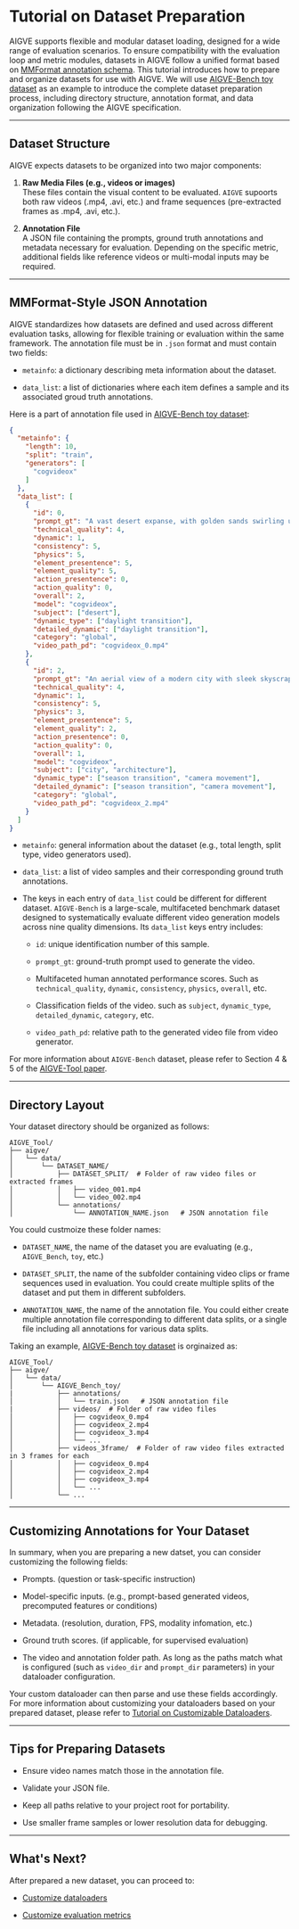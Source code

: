 # Tutorial on Dataset Preparation

AIGVE supports flexible and modular dataset loading, designed for a wide range of evaluation scenarios. To ensure compatibility with the evaluation loop and metric modules, datasets in AIGVE follow a unified format based on [MMFormat annotation schema](https://mmengine.readthedocs.io/en/latest/advanced_tutorials/basedataset.html). This tutorial introduces how to prepare and organize datasets for use with AIGVE. We will use [AIGVE-Bench toy dataset](https://github.com/ShaneXiangH/AIGVE_Tool/tree/main/aigve/data/AIGVE_Bench_toy) as an example to introduce the complete dataset preparation process, including directory structure, annotation format, and data organization following the AIGVE specification.

---

## Dataset Structure

AIGVE expects datasets to be organized into two major components:

1. **Raw Media Files (e.g., videos or images)**  
   These files contain the visual content to be evaluated. `AIGVE` supoorts both raw videos (.mp4, .avi, etc.) and frame sequences (pre-extracted frames as .mp4, .avi, etc.).

2. **Annotation File**  
   A JSON file containing the prompts, ground truth annotations and metadata necessary for evaluation. Depending on the specific metric, additional fields like reference videos or multi-modal inputs may be required.

---

## MMFormat-Style JSON Annotation

AIGVE standardizes how datasets are defined and used across different evaluation tasks, allowing for flexible training or evaluation within the same framework. The annotation file must be in `.json` format and must contain two fields:

* `metainfo`: a dictionary describing meta information about the dataset.  

* `data_list`: a list of dictionaries where each item defines a sample and its associated groud truth annotations.

Here is a part of annotation file used in [AIGVE-Bench toy dataset](https://github.com/ShaneXiangH/AIGVE_Tool/blob/main/aigve/data/AIGVE_Bench_toy/annotations/train.json):

```json
{
  "metainfo": {
    "length": 10,
    "split": "train",
    "generators": [
      "cogvideox"
    ]
  },
  "data_list": [
    {
      "id": 0,
      "prompt_gt": "A vast desert expanse, with golden sands swirling under the shimmering heat of midday sun...",
      "technical_quality": 4,
      "dynamic": 1,
      "consistency": 5,
      "physics": 5,
      "element_presentence": 5,
      "element_quality": 5,
      "action_presentence": 0,
      "action_quality": 0,
      "overall": 2,
      "model": "cogvideox",
      "subject": ["desert"],
      "dynamic_type": ["daylight transition"],
      "detailed_dynamic": ["daylight transition"],
      "category": "global",
      "video_path_pd": "cogvideox_0.mp4"
    },
    {
      "id": 2,
      "prompt_gt": "An aerial view of a modern city with sleek skyscrapers...",
      "technical_quality": 4,
      "dynamic": 1,
      "consistency": 5,
      "physics": 3,
      "element_presentence": 5,
      "element_quality": 2,
      "action_presentence": 0,
      "action_quality": 0,
      "overall": 1,
      "model": "cogvideox",
      "subject": ["city", "architecture"],
      "dynamic_type": ["season transition", "camera movement"],
      "detailed_dynamic": ["season transition", "camera movement"],
      "category": "global",
      "video_path_pd": "cogvideox_2.mp4"
    }
  ]
}
```

* `metainfo`: general information about the dataset (e.g., total length, split type, video generators used).

* `data_list`: a list of video samples and their corresponding ground truth annotations.

* The keys in each entry of `data_list` could be different for different dataset. `AIGVE-Bench` is a large-scale, multifaceted benchmark dataset designed to systematically evaluate different video generation models across nine quality dimensions. Its `data_list` keys entry includes:

    * `id`: unique identification number of this sample.

    * `prompt_gt`: ground-truth prompt used to generate the video.

    * Multifaceted human annotated performance scores. Such as `technical_quality`, `dynamic`, `consistency`, `physics`, `overall`, etc.

    * Classification fields of the video. such as `subject`, `dynamic_type`, `detailed_dynamic`, `category`, etc.

    * `video_path_pd`: relative path to the generated video file from video generator.

For more information about `AIGVE-Bench` dataset, please refer to Section 4 & 5 of the [AIGVE-Tool paper](https://arxiv.org/pdf/2503.14064).

---

## Directory Layout

Your dataset directory should be organized as follows:
```
AIGVE_Tool/
├── aigve/
│   └── data/
│       └── DATASET_NAME/
│           ├── DATASET_SPLIT/  # Folder of raw video files or extracted frames
│           │   ├── video_001.mp4
│           │   └── video_002.mp4
│           └── annotations/
│               └── ANNOTATION_NAME.json   # JSON annotation file
```

You could custmoize these folder names:

* `DATASET_NAME`, the name of the dataset you are evaluating (e.g., `AIGVE_Bench`, `toy`, etc.)

* `DATASET_SPLIT`, the name of the subfolder containing video clips or frame sequences used in evaluation. You could create multiple splits of the dataset and put them in different subfolders.  

* `ANNOTATION_NAME`, the name of the annotation file. You could either create multiple annotation file corresponding to different data splits, or a single file including all annotations for various data splits.


Taking an example, [AIGVE-Bench toy dataset](https://github.com/ShaneXiangH/AIGVE_Tool/blob/main/aigve/data/AIGVE_Bench_toy/annotations/train.json) is orginaized as:
```
AIGVE_Tool/
├── aigve/
│   └── data/
│       └── AIGVE_Bench_toy/
|           ├── annotations/
│           │   └── train.json   # JSON annotation file
|           ├── videos/  # Folder of raw video files 
│           │   ├── cogvideox_0.mp4
│           │   ├── cogvideox_2.mp4
│           │   ├── cogvideox_3.mp4
│           │   └── ...  
│           ├── videos_3frame/  # Folder of raw video files extracted in 3 frames for each
│           │   ├── cogvideox_0.mp4
│           │   ├── cogvideox_2.mp4
│           │   ├── cogvideox_3.mp4
│           │   └── ...
│           └── ...   
```
---


## Customizing Annotations for Your Dataset

In summary, when you are preparing a new datset, you can consider customizing the following fields:

* Prompts. (question or task-specific instruction)

* Model-specific inputs. (e.g., prompt-based generated videos, precomputed features or conditions)

* Metadata. (resolution, duration, FPS, modality infomation, etc.)

* Ground truth scores. (if applicable, for supervised evaluation)

* The video and annotation folder path. As long as the paths match what is configured (such as `video_dir` and `prompt_dir` parameters) in your dataloader configuration. 

Your custom dataloader can then parse and use these fields accordingly. For more information about customizing your dataloaders based on your prepared dataset, please refer to [Tutorial on Customizable Dataloaders](./dataloader.md).

---

## Tips for Preparing Datasets

* Ensure video names match those in the annotation file.

* Validate your JSON file.

* Keep all paths relative to your project root for portability.

* Use smaller frame samples or lower resolution data for debugging.

---

## What's Next?

After prepared a new dataset, you can proceed to:

- [Customize dataloaders](./dataloader.md)

- [Customize evaluation metrics](./evaluator.md)